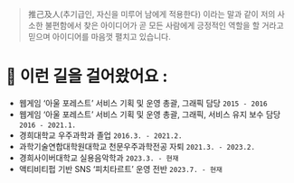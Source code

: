 > <span class="hanja">推己及人</span>(추기급인, 자신을 미루어 남에게 적용한다) 이라는 말과 같이
> 저의 사소한 불편함에서 찾은 아이디어가 곧 모든 사람에게 긍정적인 역할을 할 거라고 믿으며
> 아이디어를 마음껏 펼치고 있습니다.

# <span>🍑</span> 이런 길을 걸어왔어요 :

* 웹게임 ‘아울 포레스트’ 서비스 기획 및 운영 총괄, 그래픽 담당 `2015 - 2016`
* 웹게임 ‘아울 포레스트’ 서비스 기획 및 운영 총괄, 그래픽, 서비스 유지 보수 담당 `2016 - 2021.1.`
* 경희대학교 우주과학과 졸업 `2016.3. - 2021.2.`
* 과학기술연합대학원대학교 천문우주과학전공 자퇴 `2021.3. - 2023.2.`
* 경희사이버대학교 실용음악학과 `2023.3. - 현재`
* 액티비티펍 기반 SNS ‘피치타르트’ 운영 전반 `2023.7. - 현재`